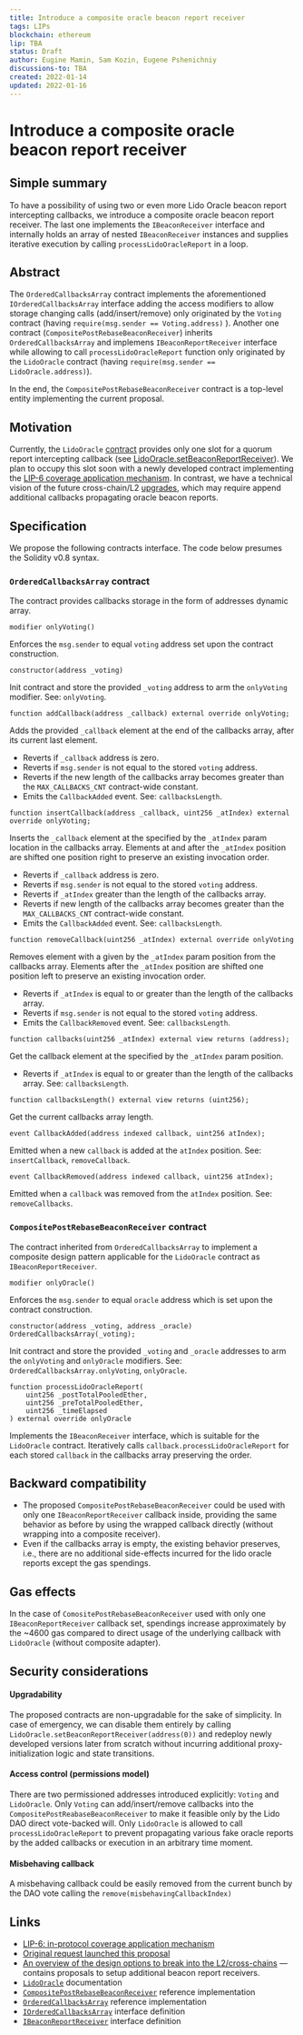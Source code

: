 ```yaml
---
title: Introduce a composite oracle beacon report receiver
tags: LIPs
blockchain: ethereum
lip: TBA
status: Draft
author: Eugine Mamin, Sam Kozin, Eugene Pshenichniy
discussions-to: TBA
created: 2022-01-14
updated: 2022-01-16
---
```


# Introduce a composite oracle beacon report receiver

## Simple summary

To have a possibility of using two or even more Lido Oracle beacon report intercepting callbacks, we introduce a composite oracle beacon report receiver. The last one implements the `IBeaconReceiver` interface and internally holds an array of nested `IBeaconReceiver` instances and supplies iterative execution by calling `processLidoOracleReport` in a loop.

## Abstract

The `OrderedCallbacksArray` contract implements the aforementioned `IOrderedCallbacksArray` interface adding the access modifiers to allow storage changing calls (add/insert/remove) only originated by the `Voting` contract (having `require(msg.sender == Voting.address)` ). Another one contract (`CompositePostRebaseBeaconReceiver`) inherits `OrderedCallbacksArray` and implemens `IBeaconReportReceiver` interface while allowing to call `processLidoOracleReport` function only originated by the `LidoOracle` contract (having `require(msg.sender == LidoOracle.address)`).

In the end, the `CompositePostRebaseBeaconReceiver` contract is a top-level entity implementing the current proposal.

## Motivation

Currently, the `LidoOracle` [contract](https://docs.lido.fi/contracts/lido-oracle) provides only one slot for a quorum report intercepting callback (see [LidoOracle.setBeaconReportReceiver](https://docs.lido.fi/contracts/lido-oracle#setbeaconreportreceiver)). We plan to occupy this slot soon with a newly developed contract implementing the [LIP-6 coverage application mechanism](https://research.lido.fi/t/lip-6-in-protocol-coverage-proposal/1468). In contrast, we have a technical vision of the future cross-chain/L2 [upgrades](https://hackmd.io/f3416OoaS2e1l2xu_bX6SA), which may require append additional callbacks propagating oracle beacon reports.

## Specification

We propose the following contracts interface. The code below presumes the Solidity v0.8 syntax.

### `OrderedCallbacksArray` contract

The contract provides callbacks storage in the form of addresses dynamic array.

```solidity
modifier onlyVoting()
```
Enforces the `msg.sender` to equal `voting` address set upon the contract construction.

```solidity
constructor(address _voting)
```
Init contract and store the provided `_voting` address to arm the `onlyVoting` modifier.
See: `onlyVoting`.

```solidity
function addCallback(address _callback) external override onlyVoting;
```
Adds the provided `_callback` element at the end of the callbacks array, after its current last element.
* Reverts if `_callback` address is zero.
* Reverts if `msg.sender` is not equal to the stored `voting` address.
* Reverts if the new length of the callbacks array becomes greater than the `MAX_CALLBACKS_CNT` contract-wide constant.
* Emits the `CallbackAdded` event.
See: `callbacksLength`.

```solidity
function insertCallback(address _callback, uint256 _atIndex) external override onlyVoting;
```
Inserts the `_callback` element at the specified by the `_atIndex` param location in the callbacks array.
Elements at and after the `_atIndex` position are shifted one position right to preserve an existing invocation order.
* Reverts if `_callback` address is zero.
* Reverts if `msg.sender` is not equal to the stored `voting` address.
* Reverts if `_atIndex` greater than the length of the callbacks array.
* Reverts if new length of the callbacks array becomes greater than the `MAX_CALLBACKS_CNT` contract-wide constant.
* Emits the `CallbackAdded` event.
See: `callbacksLength`.

```solidity
function removeCallback(uint256 _atIndex) external override onlyVoting
```
Removes element with a given by the `_atIndex` param position from the callbacks array.
Elements after the `_atIndex` position are shifted one position left to preserve an existing invocation order.
* Reverts if `_atIndex` is equal to or greater than the length of the callbacks array.
* Reverts if `msg.sender` is not equal to the stored `voting` address.
* Emits the `CallbackRemoved` event.
See: `callbacksLength`.

```solidity
function callbacks(uint256 _atIndex) external view returns (address);
```
Get the callback element at the specified by the `_atIndex` param position.
* Reverts if `_atIndex` is equal to or greater than the length of the callbacks array.
See: `callbacksLength`.

```solidity
function callbacksLength() external view returns (uint256);
```
Get the current callbacks array length.

```solidity
event CallbackAdded(address indexed callback, uint256 atIndex);
```
Emitted when a new `callback` is added at the `atIndex` position.
See: `insertCallback`, `removeCallback`.

```solidity
event CallbackRemoved(address indexed callback, uint256 atIndex);
```
Emitted when a `callback` was removed from the `atIndex` position.
See: `removeCallbacks`.

### `CompositePostRebaseBeaconReceiver` contract

The contract inherited from `OrderedCallbacksArray` to implement a composite design pattern applicable for the `LidoOracle` contract as `IBeaconReportReceiver`.

```solidity
modifier onlyOracle()
```
Enforces the `msg.sender` to equal `oracle` address which is set upon the contract construction.

```solidity
constructor(address _voting, address _oracle) OrderedCallbacksArray(_voting);
```
Init contract and store the provided `_voting` and `_oracle` addresses to arm the `onlyVoting` and `onlyOracle` modifiers.
See: `OrderedCallbacksArray.onlyVoting`, `onlyOracle`.

```solidity
function processLidoOracleReport(
    uint256 _postTotalPooledEther,
    uint256 _preTotalPooledEther,
    uint256 _timeElapsed
) external override onlyOracle
```
Implements the `IBeaconReceiver` interface, which is suitable for the `LidoOracle` contract.
Iteratively calls `callback.processLidoOracleReport` for each stored `callback` in the callbacks array preserving the order.

## Backward compatibility

* The proposed `CompositePostRebaseBeaconReceiver` could be used with only one `IBeaconReportReceiver` callback inside, providing the same behavior as before by using the wrapped callback directly (without wrapping into a composite receiver).
* Even if the callbacks array is empty, the existing behavior preserves, i.e., there are no additional side-effects incurred for the lido oracle reports except the gas spendings.

## Gas effects

In the case of `ComositePostRebaseBeaconReceiver` used with only one `IBeaconReportReceiver` callback set, spendings increase approximately by the ~4600 gas compared to direct usage of the underlying callback with `LidoOracle` (without composite adapter).

## Security considerations

#### Upgradability
The proposed contracts are non-upgradable for the sake of simplicity. In case of emergency, we can disable them entirely by calling `LidoOracle.setBeaconReportReceiver(address(0))` and redeploy newly developed versions later from scratch without incurring additional proxy-initialization logic and state transitions.

#### Access control (permissions model)
There are two permissioned addresses introduced explicitly: `Voting` and `LidoOracle`. Only `Voting` can add/insert/remove callbacks into the `CompositePostReabaseBeaconReceiver` to make it feasible only by the Lido DAO direct vote-backed will. Only `LidoOracle` is allowed to call `processLidoOracleReport` to prevent propagating various fake oracle reports by the added callbacks or execution in an arbitrary time moment.

#### Misbehaving callback
A misbehaving callback could be easily removed from the current bunch by the DAO vote calling the `remove(misbehavingCallbackIndex)`

## Links

* [LIP-6: in-protocol coverage application mechanism](https://research.lido.fi/t/lip-6-in-protocol-coverage-proposal/1468)
* [Original request launched this proposal](https://research.lido.fi/t/lip-6-in-protocol-coverage-proposal/1468/10)
* [An overview of the design options to break into the L2/cross-chains](https://hackmd.io/f3416OoaS2e1l2xu_bX6SA) — contains proposals to setup additional beacon report receivers.
* [`LidoOracle`](https://docs.lido.fi/contracts/lido-oracle) documentation
* [`CompositePostRebaseBeaconReceiver`](https://github.com/lidofinance/lido-dao/blob/feature/LIP-6/contracts/0.8.9/CompositePostRebaseBeaconReceiver.sol) reference implementation
* [`OrderedCallbacksArray`](https://github.com/lidofinance/lido-dao/blob/feature/LIP-6/contracts/0.8.9/OrderedCallbacksArray.sol) reference implementation
* [`IOrderedCallbacksArray`](https://github.com/lidofinance/lido-dao/blob/feature/LIP-6/contracts/0.8.9/interfaces/IOrderedCallbacksArray.sol) interface definition
* [`IBeaconReportReceiver`](https://github.com/lidofinance/lido-dao/blob/feature/LIP-6/contracts/0.8.9/interfaces/IBeaconReportReceiver.sol) interface definition
